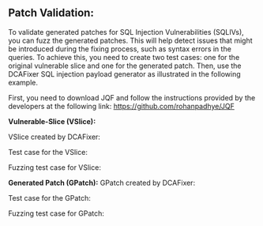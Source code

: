 
## Patch Validation:

To validate generated patches for SQL Injection Vulnerabilities (SQLIVs), you can fuzz the generated patches. This will help detect issues that might be introduced during the fixing process, such as syntax errors in the queries. To achieve this, you need to create two test cases: one for the original vulnerable slice and one for the generated patch. Then, use the DCAFixer SQL injection payload generator as illustrated in the following example.

First, you need to download JQF and follow the instructions provided by the developers at the following link:
https://github.com/rohanpadhye/JQF


**Vulnerable-Slice (VSlice):**

VSlice created by DCAFixer:


Test case for the VSlice:

Fuzzing test case for VSlice:


 
**Generated Patch (GPatch):**
GPatch created by DCAFixer:

Test case for the GPatch:

Fuzzing test case for GPatch:

 

